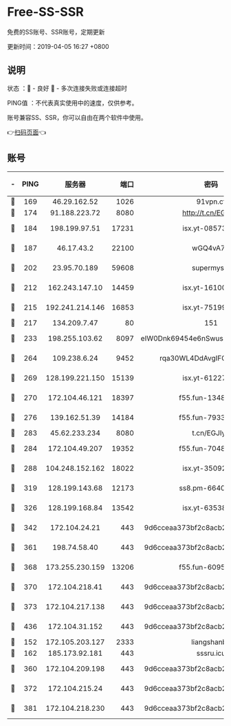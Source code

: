 # Free-SS-SSR

免费的SS账号、SSR账号，定期更新

更新时间：2019-04-05 16:27 +0800

## 说明

状态     ：🙂 - 良好 🙁 - 多次连接失败或连接超时

PING值   ：不代表真实使用中的速度，仅供参考。

账号兼容SS、SSR，你可以自由在两个软件中使用。

👉[扫码页面](https://liesauer.github.io/Free-SS-SSR/)👈

## 账号

|-|PING|服务器|端口|密码|加密方式|区域|
|:----:|:----:|:-----:|-----:|:----:|:----:|:----:|
|🙂|169|46.29.162.52|1026|91vpn.cf|rc4-md5|RU|
|🙂|174|91.188.223.72|8080|http://t.cn/EGJIyrl|rc4-md5|RU|
|🙂|184|198.199.97.51|17231|isx.yt-08573999|aes-256-cfb|US|
|🙂|187|46.17.43.2|22100|wGQ4vA7D|aes-256-gcm|RU|
|🙂|202|23.95.70.189|59608|supermyssr|chacha20-ietf|US|
|🙂|212|162.243.147.10|14459|isx.yt-16100711|aes-256-cfb|US|
|🙂|215|192.241.214.146|16853|isx.yt-75199880|aes-256-cfb|US|
|🙂|217|134.209.7.47|80|151|chacha20|US|
|🙂|233|198.255.103.62|8097|eIW0Dnk69454e6nSwuspv9DmS201tQ0D|aes-256-cfb|US|
|🙂|264|109.238.6.24|9452|rqa30WL4DdAvgIFG6Fs3znzTa|aes-256-cfb|FR|
|🙂|269|128.199.221.150|15139|isx.yt-61227174|aes-256-cfb|SG|
|🙂|270|172.104.46.121|18397|f55.fun-13486304|aes-256-cfb|SG|
|🙂|276|139.162.51.39|14184|f55.fun-79338147|aes-256-cfb|SG|
|🙂|283|45.62.233.234|8080|t.cn/EGJIyrl|rc4-md5|CA|
|🙂|284|172.104.49.207|19352|f55.fun-70481610|aes-256-cfb|SG|
|🙂|288|104.248.152.162|18022|isx.yt-35092114|aes-256-cfb|SG|
|🙂|319|128.199.143.68|12173|ss8.pm-66400443|aes-256-cfb|SG|
|🙂|326|128.199.168.84|13542|isx.yt-63538228|aes-256-cfb|SG|
|🙂|342|172.104.24.21|443|9d6cceaa373bf2c8acb22e60b6a58be6|aes-256-cfb|US|
|🙂|361|198.74.58.40|443|9d6cceaa373bf2c8acb22e60b6a58be6|aes-256-cfb|US|
|🙂|368|173.255.230.159|13206|f55.fun-60953753|aes-256-cfb|US|
|🙂|370|172.104.218.41|443|9d6cceaa373bf2c8acb22e60b6a58be6|aes-256-cfb|US|
|🙂|373|172.104.217.138|443|9d6cceaa373bf2c8acb22e60b6a58be6|aes-256-cfb|US|
|🙂|436|172.104.31.152|443|9d6cceaa373bf2c8acb22e60b6a58be6|aes-256-cfb|US|
|🙂|152|172.105.203.127|2333|liangshanbo|chacha20|JP|
|🙂|162|185.173.92.181|443|sssru.icu|rc4-md5|RU|
|🙂|360|172.104.209.198|443|9d6cceaa373bf2c8acb22e60b6a58be6|aes-256-cfb|US|
|🙂|372|172.104.215.24|443|9d6cceaa373bf2c8acb22e60b6a58be6|aes-256-cfb|US|
|🙂|381|172.104.218.230|443|9d6cceaa373bf2c8acb22e60b6a58be6|aes-256-cfb|US|

